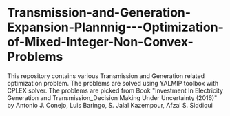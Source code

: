 # Transmission-and-Generation-Expansion-Plannnig---Optimization-of-Mixed-Integer-Non-Convex-Problems
This repository contains various Transmission and Generation related optimization problem. The problems are solved using YALMIP toolbox with CPLEX solver. 
The problems are picked from Book "Investment In Electricity Generation and Transmission_Decision Making Under Uncertainty (2016)" by Antonio J. Conejo, Luis Baringo, S. Jalal Kazempour, Afzal S. Siddiqui
